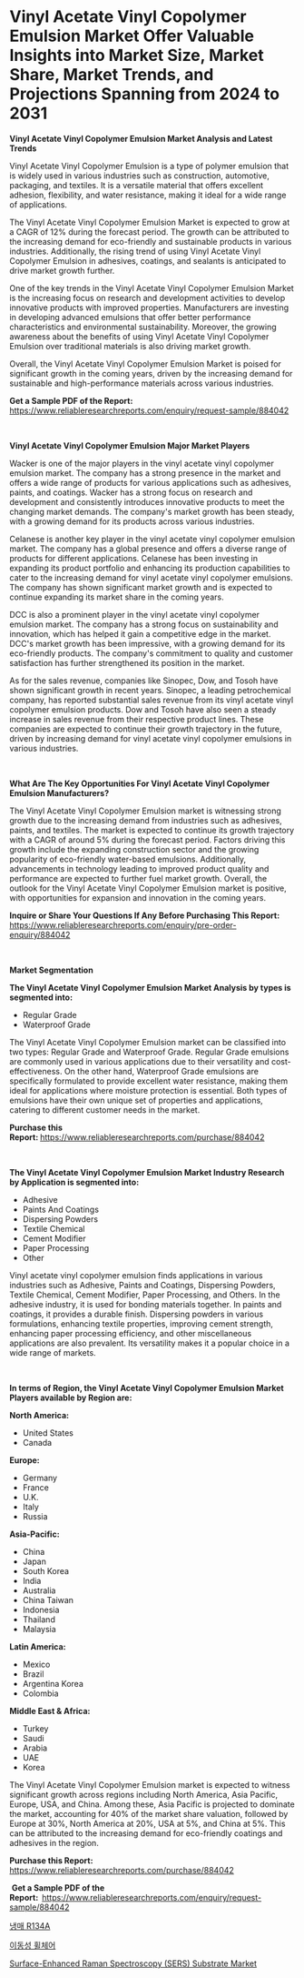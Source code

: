 <p><h1>Vinyl Acetate Vinyl Copolymer Emulsion Market Offer Valuable Insights into Market Size, Market Share, Market Trends, and Projections Spanning from 2024 to 2031</h1></p><p><strong>Vinyl Acetate Vinyl Copolymer Emulsion Market Analysis and Latest Trends</strong></p>
<p><p>Vinyl Acetate Vinyl Copolymer Emulsion is a type of polymer emulsion that is widely used in various industries such as construction, automotive, packaging, and textiles. It is a versatile material that offers excellent adhesion, flexibility, and water resistance, making it ideal for a wide range of applications.</p><p>The Vinyl Acetate Vinyl Copolymer Emulsion Market is expected to grow at a CAGR of 12% during the forecast period. The growth can be attributed to the increasing demand for eco-friendly and sustainable products in various industries. Additionally, the rising trend of using Vinyl Acetate Vinyl Copolymer Emulsion in adhesives, coatings, and sealants is anticipated to drive market growth further.</p><p>One of the key trends in the Vinyl Acetate Vinyl Copolymer Emulsion Market is the increasing focus on research and development activities to develop innovative products with improved properties. Manufacturers are investing in developing advanced emulsions that offer better performance characteristics and environmental sustainability. Moreover, the growing awareness about the benefits of using Vinyl Acetate Vinyl Copolymer Emulsion over traditional materials is also driving market growth.</p><p>Overall, the Vinyl Acetate Vinyl Copolymer Emulsion Market is poised for significant growth in the coming years, driven by the increasing demand for sustainable and high-performance materials across various industries.</p></p>
<p><strong>Get a Sample PDF of the Report:&nbsp;</strong> <a href="https://www.reliableresearchreports.com/enquiry/request-sample/884042">https://www.reliableresearchreports.com/enquiry/request-sample/884042</a></p>
<p>&nbsp;</p>
<p><strong>Vinyl Acetate Vinyl Copolymer Emulsion Major Market Players</strong></p>
<p><p>Wacker is one of the major players in the vinyl acetate vinyl copolymer emulsion market. The company has a strong presence in the market and offers a wide range of products for various applications such as adhesives, paints, and coatings. Wacker has a strong focus on research and development and consistently introduces innovative products to meet the changing market demands. The company's market growth has been steady, with a growing demand for its products across various industries.</p><p>Celanese is another key player in the vinyl acetate vinyl copolymer emulsion market. The company has a global presence and offers a diverse range of products for different applications. Celanese has been investing in expanding its product portfolio and enhancing its production capabilities to cater to the increasing demand for vinyl acetate vinyl copolymer emulsions. The company has shown significant market growth and is expected to continue expanding its market share in the coming years.</p><p>DCC is also a prominent player in the vinyl acetate vinyl copolymer emulsion market. The company has a strong focus on sustainability and innovation, which has helped it gain a competitive edge in the market. DCC's market growth has been impressive, with a growing demand for its eco-friendly products. The company's commitment to quality and customer satisfaction has further strengthened its position in the market.</p><p>As for the sales revenue, companies like Sinopec, Dow, and Tosoh have shown significant growth in recent years. Sinopec, a leading petrochemical company, has reported substantial sales revenue from its vinyl acetate vinyl copolymer emulsion products. Dow and Tosoh have also seen a steady increase in sales revenue from their respective product lines. These companies are expected to continue their growth trajectory in the future, driven by increasing demand for vinyl acetate vinyl copolymer emulsions in various industries.</p></p>
<p>&nbsp;</p>
<p><strong>What Are The Key Opportunities For Vinyl Acetate Vinyl Copolymer Emulsion Manufacturers?</strong></p>
<p><p>The Vinyl Acetate Vinyl Copolymer Emulsion market is witnessing strong growth due to the increasing demand from industries such as adhesives, paints, and textiles. The market is expected to continue its growth trajectory with a CAGR of around 5% during the forecast period. Factors driving this growth include the expanding construction sector and the growing popularity of eco-friendly water-based emulsions. Additionally, advancements in technology leading to improved product quality and performance are expected to further fuel market growth. Overall, the outlook for the Vinyl Acetate Vinyl Copolymer Emulsion market is positive, with opportunities for expansion and innovation in the coming years.</p></p>
<p><strong>Inquire or Share Your Questions If Any Before Purchasing This Report:</strong> <a href="https://www.reliableresearchreports.com/enquiry/pre-order-enquiry/884042">https://www.reliableresearchreports.com/enquiry/pre-order-enquiry/884042</a></p>
<p>&nbsp;</p>
<p><strong>Market Segmentation</strong></p>
<p><strong>The Vinyl Acetate Vinyl Copolymer Emulsion Market Analysis by types is segmented into:</strong></p>
<p><ul><li>Regular Grade</li><li>Waterproof Grade</li></ul></p>
<p><p>The Vinyl Acetate Vinyl Copolymer Emulsion market can be classified into two types: Regular Grade and Waterproof Grade. Regular Grade emulsions are commonly used in various applications due to their versatility and cost-effectiveness. On the other hand, Waterproof Grade emulsions are specifically formulated to provide excellent water resistance, making them ideal for applications where moisture protection is essential. Both types of emulsions have their own unique set of properties and applications, catering to different customer needs in the market.</p></p>
<p><strong>Purchase this Report:&nbsp;</strong><a href="https://www.reliableresearchreports.com/purchase/884042">https://www.reliableresearchreports.com/purchase/884042</a></p>
<p>&nbsp;</p>
<p><strong>The Vinyl Acetate Vinyl Copolymer Emulsion Market Industry Research by Application is segmented into:</strong></p>
<p><ul><li>Adhesive</li><li>Paints And Coatings</li><li>Dispersing Powders</li><li>Textile Chemical</li><li>Cement Modifier</li><li>Paper Processing</li><li>Other</li></ul></p>
<p><p>Vinyl acetate vinyl copolymer emulsion finds applications in various industries such as Adhesive, Paints and Coatings, Dispersing Powders, Textile Chemical, Cement Modifier, Paper Processing, and Others. In the adhesive industry, it is used for bonding materials together. In paints and coatings, it provides a durable finish. Dispersing powders in various formulations, enhancing textile properties, improving cement strength, enhancing paper processing efficiency, and other miscellaneous applications are also prevalent. Its versatility makes it a popular choice in a wide range of markets.</p></p>
<p>&nbsp;</p>
<p><strong>In terms of Region, the Vinyl Acetate Vinyl Copolymer Emulsion Market Players available by Region are:</strong></p>
<p>
    <p> <strong> North America: </strong>
        <ul>
            <li>United States</li>
            <li>Canada</li>
        </ul>
        </p> 
    <p> <strong> Europe: </strong>
        <ul>
            <li>Germany</li>
            <li>France</li>
            <li>U.K.</li>
            <li>Italy</li>
            <li>Russia</li>
        </ul>
        </p> 
    <p> <strong> Asia-Pacific: </strong>
        <ul>
            <li>China</li>
            <li>Japan</li>
            <li>South Korea</li>
            <li>India</li>
            <li>Australia</li>
            <li>China Taiwan</li>
            <li>Indonesia</li>
            <li>Thailand</li>
            <li>Malaysia</li>
        </ul>
        </p> 
    <p> <strong> Latin America: </strong>
        <ul>
            <li>Mexico</li>
            <li>Brazil</li>
            <li>Argentina Korea</li>
            <li>Colombia</li>
        </ul>
        </p> 
    <p> <strong> Middle East & Africa: </strong>
        <ul>
            <li>Turkey</li>
            <li>Saudi</li>
            <li>Arabia</li>
            <li>UAE</li>
            <li>Korea</li>
        </ul>
    </p>
    </p>
<p><p>The Vinyl Acetate Vinyl Copolymer Emulsion market is expected to witness significant growth across regions including North America, Asia Pacific, Europe, USA, and China. Among these, Asia Pacific is projected to dominate the market, accounting for 40% of the market share valuation, followed by Europe at 30%, North America at 20%, USA at 5%, and China at 5%. This can be attributed to the increasing demand for eco-friendly coatings and adhesives in the region.</p></p>
<p><strong>Purchase this Report: </strong><a href="https://www.reliableresearchreports.com/purchase/884042">https://www.reliableresearchreports.com/purchase/884042</a></p>
<p>&nbsp;<strong>Get a Sample PDF of the Report:&nbsp;&nbsp;</strong><a href="https://www.reliableresearchreports.com/enquiry/request-sample/884042">https://www.reliableresearchreports.com/enquiry/request-sample/884042</a></p>
<p><strong></strong></p>
<p><p><a href="https://medium.com/@fabiancobuc20222022/r134a-%EB%83%89%EB%A7%A4-%EC%8B%9C%EC%9E%A5-%EC%A0%90%EC%9C%A0%EC%9C%A8-%EB%B3%80%ED%99%94-%EB%B0%8F-%EC%8B%9C%EC%9E%A5-%EC%84%B1%EC%9E%A5-%ED%8A%B8%EB%A0%8C%EB%93%9C-2024-2031-e34dfe398964">냉매 R134A</a></p><p><a href="https://medium.com/@bruiser75687/%ED%9C%A0%EC%B2%B4%EC%96%B4-%EC%8B%9C%EC%9E%A5-%EA%B2%BD%EC%9F%81-%EB%B6%84%EC%84%9D-%EC%8B%9C%EC%9E%A5-%EB%8F%99%ED%96%A5-%EB%B0%8F-2031%EB%85%84%EA%B9%8C%EC%A7%80%EC%9D%98-%EC%98%88%EC%B8%A1-2222dbe3bcd7">이동성 휠체어</a></p><p><a href="https://github.com/Angelnienowdseej3e45z3p8c/Market-Research-Report-List-1/blob/main/surface-enhanced-raman-spectroscopy-sers-substrate-market.md">Surface-Enhanced Raman Spectroscopy (SERS) Substrate Market</a></p></p>